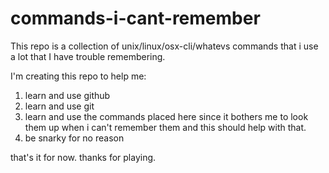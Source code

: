 # commands-i-cant-remember

This repo is a collection of unix/linux/osx-cli/whatevs commands that i use a lot that I have trouble remembering.

I'm creating this repo to help me:
1) learn and use github
2) learn and use git
3) learn and use the commands placed here since it bothers me to look them up when i can't remember them and this should help with that.
4) be snarky for no reason

that's it for now. thanks for playing.
